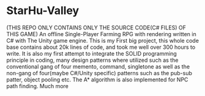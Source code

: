 # StarHu-Valley
(THIS REPO ONLY CONTAINS ONLY THE SOURCE CODE(C# FILES) OF THIS GAME)
An offline Single-Player Farming RPG with rendering written in C# with The Unity game engine. This is my First big project, this whole code base contains about 20k lines of code, and took me well over 300 hours to write. It is also my first attempt to integrate the SOLID programming principle in coding, many design patterns where utilized such as the conventional gang of four memento, command, singletone as well as the non-gang of four(maybe C#/Unity specific) patterns such as the pub-sub patter, object pooling etc. The A* algorithm is also implemented for NPC path finding. Much more
